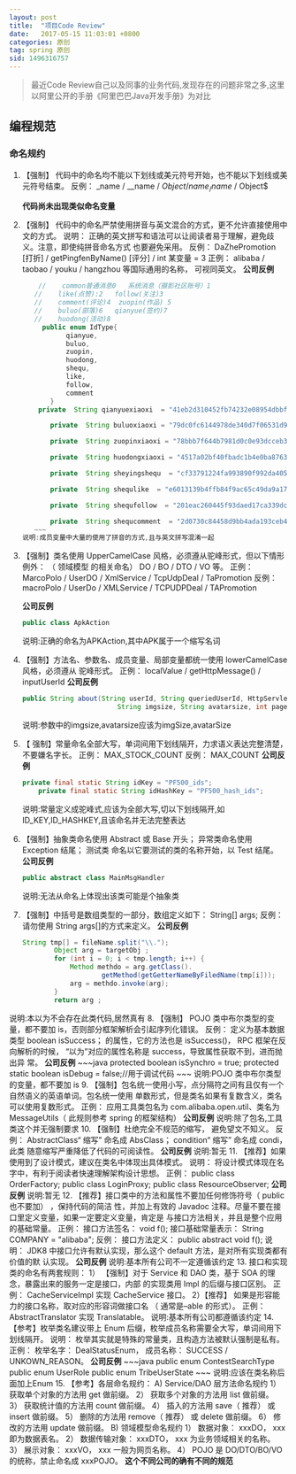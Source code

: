 ```yaml
---
layout: post
title:  "项目Code Review"
date:   2017-05-15 11:03:01 +0800
categories: 原创
tag: spring 原创
sid: 1496316757
---
```


> 最近Code Review自己以及同事的业务代码,发现存在的问题非常之多,这里以阿里公开的手册《阿里巴巴Java开发手册》为对比

## 编程规范
### 命名规约
1. 【强制】 代码中的命名均不能以下划线或美元符号开始，也不能以下划线或美元符号结束。
反例： _name / __name / $Object / name_ / name$ / Object$

    **代码尚未出现类似命名变量**

2. 【强制】 代码中的命名严禁使用拼音与英文混合的方式，更不允许直接使用中文的方式。
说明： 正确的英文拼写和语法可以让阅读者易于理解，避免歧义。注意，即使纯拼音命名方式
也要避免采用。
反例： DaZhePromotion [打折] / getPingfenByName() [评分] / int 某变量 = 3
正例： alibaba / taobao / youku / hangzhou 等国际通用的名称， 可视同英文。
**公司反例**
    ~~~java
        //    common普通消息0   系统消息（摄影社区账号）1
       //    like(点赞):2   follow(关注)3
       //    comment(评论)4  zuopin(作品) 5
       //    buluo(部落)6   qianyue(签约)7
       //    huodong(活动)8
         public enum IdType{
               qianyue,
               buluo,
               zuopin,
               huodong,
               shequ,
               like,
               follow,
               comment
           }
        private  String qianyuexiaoxi  = "41eb2d310452fb74232e08954dbbf3712";

           private  String buluoxiaoxi = "79dc0fc6144978de340d7f06531d91200";

           private  String zuopinxiaoxi = "78bbb7f644b7981d0c0e93dcceb364091";

           private  String huodongxiaoxi = "4517a02bf40fbadc1b4e0ba8763504335";

           private  String sheyingshequ  = "cf33791224fa993890f992da405e47519" ;

           private  String shequlike  = "e6013139b4ffb84f9ac65c49da9a17086" ;

           private  String shequfollow  = "201eac260445f93daed17ca339dcd1208" ;

           private  String shequcomment  = "2d0730c84458d9bb4ada193ceb4f85496" ;
       ~~~
    说明:成员变量中大量的使用了拼音的方式,且与英文拼写混淆一起

3. 【强制】类名使用 UpperCamelCase 风格，必须遵从驼峰形式，但以下情形例外： （ 领域模型
的相关命名） DO / BO / DTO / VO 等。
正例： MarcoPolo / UserDO / XmlService / TcpUdpDeal / TaPromotion
反例： macroPolo / UserDo / XMLService / TCPUDPDeal / TAPromotion

    **公司反例**

    ~~~java
    public class ApkAction
    ~~~
    说明:正确的命名为APKAction,其中APK属于一个缩写名词

4. 【强制】方法名、参数名、成员变量、局部变量都统一使用 lowerCamelCase 风格，必须遵从
驼峰形式。
正例： localValue / getHttpMessage() / inputUserId
**公司反例**
    ~~~java
    public String about(String userId, String queriedUserId, HttpServletRequest request, String type,
                            String imgsize, String avatarsize, int page, int size) {
    ~~~
    说明:参数中的imgsize,avatarsize应该为imgSize,avatarSize

5. 【 强制】常量命名全部大写，单词间用下划线隔开，力求语义表达完整清楚，不要嫌名字长。
正例： MAX_STOCK_COUNT
反例： MAX_COUNT
**公司反例**
    ~~~java
    private final static String idKey = "PF500_ids";
        private final static String idHashKey = "PF500_hash_ids";
    ~~~
    说明:常量定义成驼峰式,应该为全部大写,切以下划线隔开,如ID_KEY,ID_HASHKEY,且该命名并无法完整表达

6. 【强制】抽象类命名使用 Abstract 或 Base 开头； 异常类命名使用 Exception 结尾； 测试类
命名以它要测试的类的名称开始，以 Test 结尾。
**公司反例**
    ~~~java
    public abstract class MainMsgHandler
    ~~~
    说明:无法从命名上体现出该类可能是个抽象类

7. 【强制】中括号是数组类型的一部分，数组定义如下： String[] args;
反例： 请勿使用 String args[]的方式来定义。
**公司反例**
    ~~~java
    String tmp[] = fileName.split("\\.");
            Object arg = targetObj ;
            for (int i = 0; i < tmp.length; i++) {
                Method methdo = arg.getClass().
                        getMethod(getGetterNameByFiledName(tmp[i]));
                arg = methdo.invoke(arg);
            }
            return arg ;
    ~~~
说明:本以为不会存在此类代码,居然真有
8. 【强制】 POJO 类中布尔类型的变量，都不要加 is，否则部分框架解析会引起序列化错误。
反例： 定义为基本数据类型 boolean isSuccess； 的属性，它的方法也是 isSuccess()， RPC
框架在反向解析的时候， “以为”对应的属性名称是 success，导致属性获取不到，进而抛出异
常。
**公司反例**
    ~~~java
     protected boolean isSynchro = true;
      protected static boolean isDebug = false;//用于调试代码
    ~~~
    说明:POJO 类中布尔类型的变量，都不要加 is
9. 【强制】包名统一使用小写，点分隔符之间有且仅有一个自然语义的英语单词。包名统一使用
单数形式，但是类名如果有复数含义，类名可以使用复数形式。
正例： 应用工具类包名为 com.alibaba.open.util、类名为 MessageUtils（ 此规则参考
spring 的框架结构）
**公司反例**
说明:除了包名,工具类这个并无强制要求
10. 【强制】杜绝完全不规范的缩写， 避免望文不知义。
反例： AbstractClass“ 缩写” 命名成 AbsClass； condition“ 缩写” 命名成 condi，此类
随意缩写严重降低了代码的可阅读性。
**公司反例**
说明:暂无
11. 【推荐】如果使用到了设计模式，建议在类名中体现出具体模式。
说明： 将设计模式体现在名字中，有利于阅读者快速理解架构设计思想。
正例： public class OrderFactory;
public class LoginProxy;
public class ResourceObserver;
**公司反例**
说明:暂无
12. 【推荐】接口类中的方法和属性不要加任何修饰符号（ public 也不要加） ，保持代码的简洁
性，并加上有效的 Javadoc 注释。尽量不要在接口里定义变量，如果一定要定义变量，肯定是
与接口方法相关，并且是整个应用的基础常量。
正例： 接口方法签名： void f();
接口基础常量表示： String COMPANY = "alibaba";
反例： 接口方法定义： public abstract void f();
说明： JDK8 中接口允许有默认实现，那么这个 default 方法，是对所有实现类都有价值的默
认实现。
**公司反例**
说明:基本所有公司不一定遵循该约定
13. 接口和实现类的命名有两套规则：
1） 【强制】对于 Service 和 DAO 类，基于 SOA 的理念，暴露出来的服务一定是接口，内部
的实现类用 Impl 的后缀与接口区别。
正例： CacheServiceImpl 实现 CacheService 接口。
2）【推荐】 如果是形容能力的接口名称，取对应的形容词做接口名 （ 通常是–able 的形式）。
正例： AbstractTranslator 实现 Translatable。
说明:基本所有公司都遵循该约定
14. 【参考】枚举类名建议带上 Enum 后缀，枚举成员名称需要全大写，单词间用下划线隔开。
说明： 枚举其实就是特殊的常量类，且构造方法被默认强制是私有。
正例： 枚举名字： DealStatusEnum， 成员名称： SUCCESS / UNKOWN_REASON。
**公司反例**
    ~~~java
    public enum  ContestSearchType
    public enum UserRole
    public enum TribeUserState
    ~~~
    说明:应该在类名称后面加上Enum
15. 【参考】各层命名规约：
A) Service/DAO 层方法命名规约
1） 获取单个对象的方法用 get 做前缀。
2） 获取多个对象的方法用 list 做前缀。
3） 获取统计值的方法用 count 做前缀。
4） 插入的方法用 save（ 推荐） 或 insert 做前缀。
5） 删除的方法用 remove（ 推荐） 或 delete 做前缀。
6） 修改的方法用 update 做前缀。
B) 领域模型命名规约
1） 数据对象： xxxDO， xxx 即为数据表名。
2） 数据传输对象： xxxDTO， xxx 为业务领域相关的名称。
3） 展示对象： xxxVO， xxx 一般为网页名称。
4） POJO 是 DO/DTO/BO/VO 的统称，禁止命名成 xxxPOJO。
**这个不同公司的确有不同的规范**


